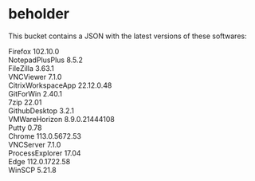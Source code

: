 # beholder
This bucket contains a JSON with the latest versions of these softwares:

Firefox            102.10.0        
NotepadPlusPlus    8.5.2           
FileZilla          3.63.1          
VNCViewer          7.1.0           
CitrixWorkspaceApp 22.12.0.48      
GitForWin          2.40.1          
7zip               22.01           
GithubDesktop      3.2.1           
VMWareHorizon      8.9.0.21444108  
Putty              0.78            
Chrome             113.0.5672.53   
VNCServer          7.1.0           
ProcessExplorer    17.04           
Edge               112.0.1722.58   
WinSCP             5.21.8          



